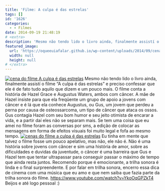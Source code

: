 ```yaml
---
title: 'Filme: A culpa é das estrelas'
tags: []
id: '1626'
categories:
  - - Filmes
date: 2014-09-19 21:48:19
# <extra>
description: 'Mesmo não tendo lido o livro ainda, finalmente assistí o filme “A culpa é das estrelas” e preciso confessar que ele é de fato tudo aquilo que dizem e um pouco mais. O filme conta a história de Hazel Grace e Augustus Waters, ambos com câncer. A mãe de Hazel insiste para que ela freqüente um grupo de apoio a jovens com câncer e é lá que ela conhece Augustus, ou Gus, um jovem que perdeu a perna por causa de osteossarcoma, um tipo de câncer que ataca os ossos. Gus contagia Hazel com seu bom humor e seu jeito otimista de encarar a vida, e a partir daí eles não se separam mais. Se tem uma coisa que eu amei no filme foram as conversas por sms, a edição de colocar as mensagens em forma de efeitos visuais foi &hellip;'
featured_image: 
  url: 'https://oqueeuiafalar.github.io/wp-content/uploads/2014/09/cena-do-filme-A-culpa-é-das-estrelas.jpg'
  width: null
  height: null
# </extra>
---
```


[![cena do filme A culpa é das estrelas](/wp-content/uploads/2014/09/cena-do-filme-A-culpa-é-das-estrelas.jpg)](/wp-content/uploads/2014/09/cena-do-filme-A-culpa-é-das-estrelas.jpg) Mesmo não tendo lido o livro ainda, finalmente assistí o filme “A culpa é das estrelas” e preciso confessar que ele é de fato tudo aquilo que dizem e um pouco mais. O filme conta a história de Hazel Grace e Augustus Waters, ambos com câncer. A mãe de Hazel insiste para que ela freqüente um grupo de apoio a jovens com câncer e é lá que ela conhece Augustus, ou Gus, um jovem que perdeu a perna por causa de osteossarcoma, um tipo de câncer que ataca os ossos. Gus contagia Hazel com seu bom humor e seu jeito otimista de encarar a vida, e a partir daí eles não se separam mais. Se tem uma coisa que eu amei no filme foram as conversas por sms, a edição de colocar as mensagens em forma de efeitos visuais foi muito legal e fofa ao mesmo tempo. [![cenas do filme a culpa é das estrelas](/wp-content/uploads/2014/09/cenas-do-filme-a-culpa-é-das-estrelas.jpg)](/wp-content/uploads/2014/09/cenas-do-filme-a-culpa-é-das-estrelas.jpg) Eu tinha em mente que talvez o filme fosse um pouco apelativo, mas não, ele não é. Não é uma história sobre jovens com câncer e sim uma história de amor, sobre as dificuldades e duvidas da juventude, o câncer é uma barreira que Gus e Hazel tem que tentar ultrapassar para conseguir passar o máximo de tempo que ainda resta juntos. Recomendo porque é emocionante, a trilha sonora é linda e o final surpreendente. E por falar em trilha sonora, encerro essa dica de cinema com uma música que eu amo e que nem saiba que fazia parte da trilha sonora do filme. https://www.youtube.com/watch?v=YkoOqGPZkT4 Beijos e até logo pessoal :)
